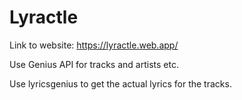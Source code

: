 # Lyractle

Link to website:
https://lyractle.web.app/

Use Genius API for tracks and artists etc. 

Use lyricsgenius to get the actual lyrics for the tracks. 

